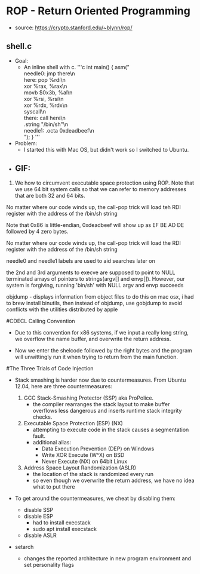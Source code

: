 # ROP - Return Oriented Programming 
- source: https://crypto.stanford.edu/~blynn/rop/

## shell.c
- Goal:
    - An inline shell with c.
    '''c
    int main() {
     asm("\
    needle0: jmp there\n\
    here:    pop %rdi\n\
         xor %rax, %rax\n\
         movb $0x3b, %al\n\
         xor %rsi, %rsi\n\
         xor %rdx, %rdx\n\
         syscall\n\
    there:   call here\n\
    .string \"/bin/sh\"\n\
    needle1: .octa 0xdeadbeef\n\
    ");
    }
    '''
- Problem:
    - I started this with Mac OS, but didn't work so I switched to Ubuntu. 
- GIF:
    -  

1. We how to circumvent executable space protection using ROP. Note that we use 64 bit system calls so that we can refer to memory addresses that are both 32 and 64 bits. 

No matter where our code winds up, the call-pop trick will load teh RDI register with the address of the /bin/sh string

Note that 0x86 is little-endian, 0xdeadbeef will show up as EF BE AD DE followed by 4 zero bytes. 

No matter where our code winds up, the call-pop trick will load the RDI register with the address of the /bin/sh string

needle0 and needle1 labels are used to aid searches later on 

the 2nd and 3rd arguments to execve are supposed to point to NULL terminated arrays of pointers to strings(argv[] and envp[]). However, our system is forgiving, running 'bin/sh' with NULL argv and envp succeeds


objdump - displays information from object files
to do this on mac osx, i had to brew install binutils, then instead of objdump, use gobjdump to avoid conflicts with the utilities distributed by apple


#CDECL Calling Convention
- Due to this convention for x86 systems, if we input a really long string, we overflow the name buffer, and overwrite the return address. 

- Now we enter the shelcode followed by the right bytes and the program will unwittingly run it when trying to return from the main function.

#The Three Trials of Code Injection
- Stack smashing is harder now due to countermeasures. From Ubuntu 12.04, here are three countermeasures:
    1. GCC Stack-Smashing Protector (SSP) aka ProPolice. 
        - the compiler rearranges the stack layout to make buffer overflows less dangerous and inserts runtime stack integrity checks.
    2. Executable Space Protection (ESP) (NX)
        - attempting to execute code in the stack causes a segmentation fault. 
        - additional alias:
            - Data Execution Prevention (DEP) on Windows
            - Write XOR Execute (W^X) on BSD
            - Never Execute (NX) on 64bit Linux
    3. Address Space Layout Randomization (ASLR)
        - the location of the stack is randomized every run
        - so even though we overwrite the return address, we have no idea what to put there

- To get around the countermeasures, we cheat by disabling them:
    - disable SSP
    - disable ESP
        - had to install execstack
        - sudo apt install execstack
    - disable ASLR

- setarch 
    - changes the reported architecture in new program environment and set personality flags
